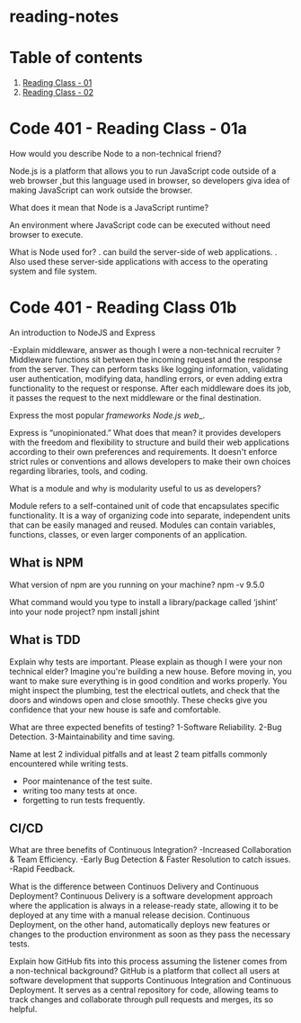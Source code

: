 # reading-notes

# Table of contents

1. [Reading Class - 01](#code-401---reading-class---01a)
2. [Reading Class - 02](#code-401---reading-class---01b)

# Code 401 - Reading Class - 01a

How would you describe Node to a non-technical friend?

Node.js is a platform that allows you to run JavaScript code outside of a web browser ,but this language used in browser, so developers giva idea of making JavaScript can work outside the browser.

What does it mean that Node is a JavaScript runtime?

An environment where JavaScript code can be executed without need browser to execute.

What is Node used for?
. can build the server-side of web applications.
. Also used these server-side applications with access to the operating system and file system.

# Code 401 - Reading Class 01b

An introduction to NodeJS and Express

-Explain middleware, answer as though I were a non-technical recruiter ? 
Middleware functions sit between the incoming request and the response from the server. They can perform tasks like logging information, validating user authentication, modifying data, handling errors, or even adding extra functionality to the request or response. After each middleware does its job, it passes the request to the next middleware or the final destination.

Express the most popular _frameworks Node.js web__.

Express is “unopinionated.” What does that mean?
it provides developers with the freedom and flexibility to structure and build their web applications according to their own preferences and requirements. It doesn't enforce strict rules or conventions and allows developers to make their own choices regarding libraries, tools, and coding.

What is a module and why is modularity useful to us as developers?

Module refers to a self-contained unit of code that encapsulates specific functionality. It is a way of organizing code into separate, independent units that can be easily managed and reused. Modules can contain variables, functions, classes, or even larger components of an application.

## What is NPM

What version of npm are you running on your machine? 
npm -v 9.5.0

What command would you type to install a library/package called ‘jshint’ into your node project?
npm install jshint

## What is TDD

Explain why tests are important. Please explain as though I were your non technical elder?
Imagine you're building a new house. Before moving in, you want to make sure everything is in good condition and works properly. You might inspect the plumbing, test the electrical outlets, and check that the doors and windows open and close smoothly. These checks give you confidence that your new house is safe and comfortable.

What are three expected benefits of testing?
1-Software Reliability.
2-Bug Detection.
3-Maintainability and time saving.

Name at lest 2 individual pitfalls and at least 2 team pitfalls commonly encountered while writing tests.

- Poor maintenance of the test suite.
- writing too many tests at once.
- forgetting to run tests frequently.

## CI/CD

What are three benefits of Continuous Integration?
-Increased Collaboration & Team Efficiency.
-Early Bug Detection & Faster Resolution to catch issues.
-Rapid Feedback.

What is the difference between Continuos Delivery and Continuous Deployment?
Continuous Delivery is a software development approach where the application is always in a release-ready state, allowing it to be deployed at any time with a manual release decision. Continuous Deployment, on the other hand, automatically deploys new features or changes to the production environment as soon as they pass the necessary tests.

Explain how GitHub fits into this process assuming the listener comes from a non-technical background?
GitHub is a platform that collect all users at software development that supports Continuous Integration and Continuous Deployment. It serves as a central repository for code, allowing teams to track changes and collaborate through pull requests and merges, its so helpful.
